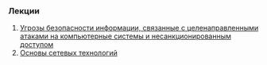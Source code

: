 ### Лекции

1. [Угрозы безопасности информации, связанные с целенаправленными атаками на компьютерные системы и несанкционированным доступом](../kb2_ta_2021.svg)
1. [Основы сетевых технологий](../kb2_network.svg)


